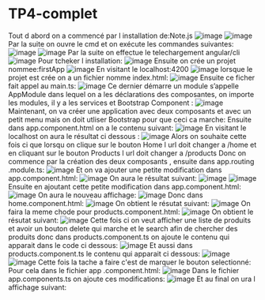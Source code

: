 # TP4-complet
Tout d abord on a commencé par l installation de:Note.js
![image](https://github.com/baayaouiimane/TP4-complet/assets/167249908/00c3501d-8f27-4238-a46d-7bc4d3dd583d)
![image](https://github.com/baayaouiimane/TP4-complet/assets/167249908/4948ca0a-ae78-40c6-9446-05fe16c0eb7e)
Par la suite on ouvre le cmd et on exécute les commandes suivantes:
![image](https://github.com/baayaouiimane/TP4-complet/assets/167249908/ceced17e-db4d-426a-b7c4-2b8344c6bffe)
![image](https://github.com/baayaouiimane/TP4-complet/assets/167249908/054e7caf-be92-4dad-914d-774434216741)
Par la suite on effectue le telechargement angular/cli
![image](https://github.com/baayaouiimane/TP4-complet/assets/167249908/967bfc60-f31e-4bf3-8aec-0b6916a37dff)
Pour tcheker l installation:
![image](https://github.com/baayaouiimane/TP4-complet/assets/167249908/35d99751-c19e-49c8-9308-8c80ef88272e)
Ensuite on crée un projet nommee:firstApp
![image](https://github.com/baayaouiimane/TP4-complet/assets/167249908/9f3c370c-6036-4f2d-a984-92c0fd96b739)
En visitant le localhost:4200
![image](https://github.com/baayaouiimane/TP4-complet/assets/167249908/8690a02f-8608-4c27-9278-00ed71889cf8)
lorsque le projet est crée on a un fichier nomme index.html:
![image](https://github.com/baayaouiimane/TP4-complet/assets/167249908/7976a694-146c-499b-a6aa-db7c09ced8e5)
Ensuite ce ficher fait appel au main.ts:
![image](https://github.com/baayaouiimane/TP4-complet/assets/167249908/97112d46-da39-4463-b405-88ae60abc921)
Ce dernier démarre un module s’appelle AppModule dans lequel on a les déclarations des composantes, on importe les modules, il y a les services et Bootstrap Component :
![image](https://github.com/baayaouiimane/TP4-complet/assets/167249908/b1368829-cb7c-4eed-b15d-76e47a73cd5b)
Maintenant, on va créer une application avec deux composants et avec un petit menu mais on doit utliser Bootstrap pour que ceci ca marche:
Ensuite dans app.component.html on a le contenu suivant:
![image](https://github.com/baayaouiimane/TP4-complet/assets/167249908/80760050-d89e-49c6-8b58-f462e0808326)
En visitant le localhost on aura le résultat ci dessous :
![image](https://github.com/baayaouiimane/TP4-complet/assets/167249908/40d7df9f-c5a2-4338-8d5d-06aaac9dd62d)
Alors on souhaite cette fois ci que lorsqu on  clique sur le bouton Home l url doit changer a /home et en cliquant sur le bouton Products l url doit changer a /products
Donc on commence par la création des deux composants , ensuite dans app.routing .module.ts:
![image](https://github.com/baayaouiimane/TP4-complet/assets/167249908/77075676-5407-4e9f-9ac1-dccc5aef71c2)
Et on va ajouter une petite modification dans app.component.html:
![image](https://github.com/baayaouiimane/TP4-complet/assets/167249908/3bbb625e-a517-4bb5-9d48-ca171446864a)
On aura le résultat suivant:
![image](https://github.com/baayaouiimane/TP4-complet/assets/167249908/a28df7d1-6157-41aa-a782-d525933b9fc8)
![image](https://github.com/baayaouiimane/TP4-complet/assets/167249908/4384744f-9bba-4a2f-a586-a536862b43c0)
Ensuite en ajoutant cette petite modification dans app.component.html:
![image](https://github.com/baayaouiimane/TP4-complet/assets/167249908/f4494705-31e2-4e5f-b04b-12680cc6a782)
On aura le nouveau affichage:
![image](https://github.com/baayaouiimane/TP4-complet/assets/167249908/c414cf07-e25f-40da-b3cf-a2c26aa1c754)
Donc dans home.component.html:
![image](https://github.com/baayaouiimane/TP4-complet/assets/167249908/55a17cf1-04ba-4aa6-9b6f-2acda78d641d)
On obtient le résutat suivant:
![image](https://github.com/baayaouiimane/TP4-complet/assets/167249908/696d04ff-ab51-4c9f-ab90-b526c7dc8b6f)
On faira la meme chode pour products.component.html:
![image](https://github.com/baayaouiimane/TP4-complet/assets/167249908/0a1856ef-ffe3-450f-8f5e-eece8979130b)
On obtient le résutat suivant:
![image](https://github.com/baayaouiimane/TP4-complet/assets/167249908/d862ea39-acec-499b-882b-1b83f18fa4cd)
Cette fois ci on veut afficher une liste de produits et avoir un bouton delete qui marche et le search afin de chercher des produits donc dans products.component.ts  on ajoute le contenu qui apparait dans le code ci dessous:
![image](https://github.com/baayaouiimane/TP4-complet/assets/167249908/845dae1a-6b50-4c2b-ad62-31e6c56a956f)
Et aussi dans products.component.ts le contenu qui apparait ci dessous: 
![image](https://github.com/baayaouiimane/TP4-complet/assets/167249908/15efe2e6-f0d5-4555-acc3-8688ff945aa3)
![image](https://github.com/baayaouiimane/TP4-complet/assets/167249908/fdcd0217-5599-4853-83a3-2e56d9cd5f4d)
Cette fois la tache a faire c'est de marquer le bouton selectionné:
Pour cela dans le fichier app .component.html:
![image](https://github.com/baayaouiimane/TP4-complet/assets/167249908/6aacfd63-7b37-497a-975f-090ccf87ef04)
Dans le fichier app.components.ts on ajoute ces modifications:
![image](https://github.com/baayaouiimane/TP4-complet/assets/167249908/c17fe529-1b8b-445b-8137-668267a863a0)
Et au final on ura l affichage suivant:













